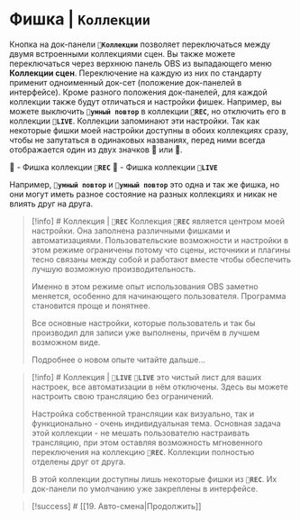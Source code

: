 # Фишка | **`Коллекции`**
Кнопка на док-панели **`🎦Коллекции`** позволяет переключаться между двумя встроенными коллекциями сцен. Вы также можете переключаться через верхнюю панель OBS из выпадающего меню **Коллекции сцен**. Переключение на каждую из них по стандарту применит одноименный док-сет (положение док-панелей в интерфейсе). Кроме разного положения док-панелей, для каждой коллекции также будут отличаться и настройки фишек. Например, вы можете выключить **`🎦умный повтор`** в коллекции **`🎦REC`**, но отключить его в коллекции **`🛜LIVE`**. Коллекции запоминают эти настройки. Так как некоторые фишки моей настройки доступны в обоих коллекциях сразу, чтобы не запутаться в одинаковых названиях, перед ними всегда отображается один из двух значков 🎦 или 🛜.

🎦 - Фишка коллекции **`🎦REC`**
🛜 - Фишка коллекции **`🛜LIVE`**

Например, **`🎦умный повтор`** и **`🛜умный повтор`** это одна и так же фишка, но они могут иметь разное состояние на разных коллекциях и никак не влиять друг на друга.

> [!info] # Коллекция | **`🎦REC`**
> Коллекция **`🎦REC`** является центром моей настройки. Она заполнена различными фишками и автоматизациями. Пользовательские возможности и настройки в этом режиме ограничены потому что сцены, источники и плагины тесно связаны между собой и работают вместе чтобы обеспечить лучшую возможную производительность.
> 
> Именно в этом режиме опыт использования OBS заметно меняется, особенно для начинающего пользователя. Программа становится проще и понятнее. 
> 
> Все основные настройки, которые пользователь и так бы производил для записи уже выполнены, причём в лучшем возможном виде.
> 
> Подробнее о новом опыте читайте дальше...

> [!info] # Коллекция | **`🛜LIVE`**
> **`🛜LIVE`** это чистый лист для ваших настроек, все автоматизации в нём отключены. 
> Здесь вы можете настроить свою трансляцию без ограничений. 
> 
> Настройка собственной трансляции как визуально, так и функционально - очень индивидуальная тема. Основная задача этой коллекции - не мешать пользователю настраивать трансляцию, при этом оставляя возможность мгновенного переключения на коллекцию **`🎦REC`**. Коллекции полностью отделены друг от друга.
> 
> В этой коллекции доступны лишь некоторые фишки из **`🎦REC`**. Их док-панели по умолчанию уже закреплены в интерфейсе.

> [!success] # [[19. Авто-смена|Продолжить]]